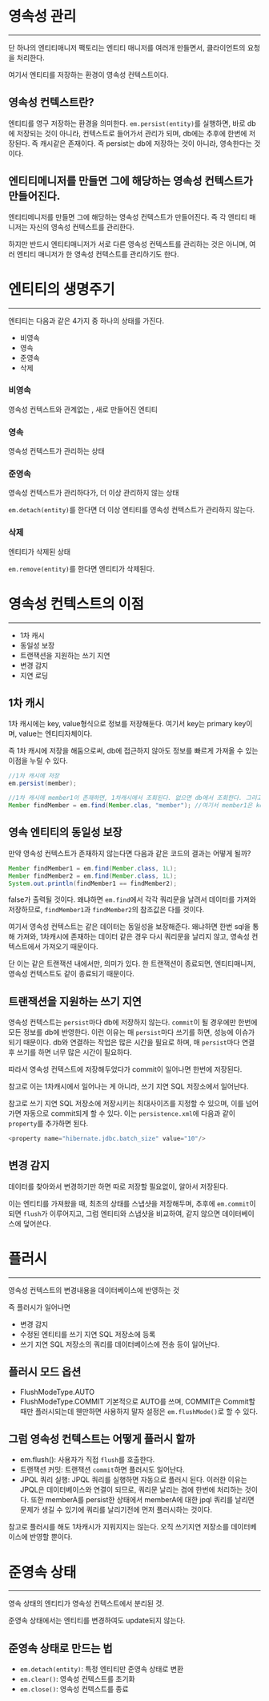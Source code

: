 # 영속성 관리
---
단 하나의 엔티티매니저 팩토리는 엔티티 매니저를 여러개 만들면서, 클라이언트의 요청을 처리한다.

여기서 엔티티를 저장하는 환경이 영속성 컨텍스트이다.
## 영속성 컨텍스트란?
엔티티를 영구 저장하는 환경을 의미한다.
`em.persist(entity)`를 실행하면, 바로 db에 저장되는 것이 아니라, 컨텍스트로 들어가서 관리가 되며, db에는 추후에 한번에 저장된다. 즉 캐시같은 존재이다.
즉 persist는 db에 저장하는 것이 아니라, 영속한다는 것이다. 

## 엔티티메니저를 만들면 그에 해당하는 영속성 컨텍스트가 만들어진다.
엔티티메니저를 만들면 그에 해당하는 영속성 컨텍스트가 만들어진다.
즉 각 엔티티 매니저는 자신의 영속성 컨텍스트를 관리한다.

하지만 반드시 엔티티매니저가 서로 다른 영속성 컨텍스트를 관리하는 것은 아니며, 여러 엔티티 매니저가 한 영속성 컨텍스트를 관리하기도 한다.




# 엔티티의 생명주기
---
엔티티는 다음과 같은 4가지 중 하나의 상태를 가진다.
* 비영속
* 영속
* 준영속
* 삭제
### 비영속
영속성 컨텍스트와 관계없는 , 새로 만들어진 엔티티
### 영속
영속성 컨텍스트가 관리하는 상태
### 준영속
영속성 컨텍스트가 관리하다가, 더 이상 관리하지 않는 상태

`em.detach(entity)`를 한다면 더 이상 엔티티를 영속성 컨텍스트가 관리하지 않는다.
### 삭제
엔티티가 삭제된 상태

`em.remove(entity)`를 한다면 엔티티가 삭제된다.





# 영속성 컨텍스트의 이점
---
* 1차 캐시
* 동일성 보장
* 트랜잭션을 지원하는 쓰기 지연
* 변경 감지
* 지연 로딩
## 1차 캐시
1차 캐시에는 key, value형식으로 정보를 저장해둔다.
여기서 key는 primary key이며, value는 엔티티자체이다.

즉 1차 캐시에 저장을 해둠으로써, db에 접근하지 않아도 정보를 빠르게 가져올 수 있는 이점을 누릴 수 있다.

```java
//1차 캐시에 저장
em.persist(member);

//1차 캐시에 member1이 존재하면, 1차캐시에서 조회된다. 없으면 db에서 조회한다. 그리고 1차캐시에 저장해둔다.
Member findMember = em.find(Member.clas, "member"); //여기서 member1은 key이다.
```
## 영속 엔티티의 동일성 보장
만약 영속성 컨텍스트가 존재하지 않는다면 다음과 같은 코드의 결과는 어떻게 될까?
```java
Member findMember1 = em.find(Member.class, 1L);
Member findMember2 = em.find(Member.class, 1L);
System.out.println(findMember1 == findMember2);
```
false가 출력될 것이다. 왜냐하면 `em.find`에서 각각 쿼리문을 날려서 데이터를 가져와 저장하므로, `findMember1`과 `findMember2`의 참조값은 다를 것이다.

여기서 영속성 컨텍스트는 같은 데이터는 동일성을 보장해준다. 왜냐하면 한번 sql을 통해 가져와, 1차캐시에 존재하는 데이터 같은 경우 다시 쿼리문을 날리지 않고, 영속성 컨텍스트에서 가져오기 때문이다.

단 이는 같은 트랜잭션 내에서만, 의미가 있다. 한 트랜잭션이 종료되면, 엔티티매니저, 영속성 컨텍스트도 같이 종료되기 때문이다.
## 트랜잭션을 지원하는 쓰기 지연
영속성 컨텍스트는 `persist`마다 db에 저장하지 않는다. `commit`이 될 경우에만 한번에 모든 정보를 db에 반영한다. 이런 이유는 매 `persist`마다 쓰기를 하면, 성능에 이슈가 되기 때문이다. db와 연결하는 작업은 많은 시간을 필요로 하며, 매 `persist`마다 연결 후 쓰기를 하면 너무 많은 시간이 필요하다.

따라서 영속성 컨텍스트에 저장해두었다가 commit이 일어나면 한번에 저장된다.

참고로 이는 1차캐시에서 일어나는 게 아니라, 쓰기 지연 SQL 저장소에서 일어난다.

참고로 쓰기 지연 SQL 저장소에 저장시키는 최대사이즈를 지정할 수 있으며, 이를 넘어가면 자동으로 commit되게 할 수 있다.
이는 `persistence.xml`에 다음과 같이 `property`를 추가하면 된다.
```java
<property name="hibernate.jdbc.batch_size" value="10"/>
```

## 변경 감지
 데이터를 찾아와서 변경하기만 하면 따로 저장할 필요없이, 알아서 저장된다.

이는 엔티티를 가져왔을 때, 최초의 상태를 스냅샷을 저장해두며,
추후에 `em.commit`이 되면 `flush`가 이루어지고, 그럼 엔티티와 스냅샷을 비교하여, 같지 않으면 데이터베이스에 덮어쓴다.






# 플러시
---
영속성 컨텍스트의 변경내용을 데이터베이스에 반영하는 것

즉 플러시가 일어나면
* 변경 감지
* 수정된 엔티티를 쓰기 지연 SQL 저장소에 등록
* 쓰기 지연 SQL 저장소의 쿼리를 데이터베이스에 전송
등이 일어난다.
## 플러시 모드 옵션
* FlushModeType.AUTO
* FlushModeType.COMMIT
기본적으로 AUTO를 쓰며, COMMIT은 Commit할 때만 플러시되는데 웬만하면 사용하지 말자
설정은 `em.flushMode()`로 할 수 있다.
## 그럼 영속성 컨텍스트는 어떻게 플러시 할까
* em.flush(): 사용자가 직접 `flush`를 호출한다.
* 트랜잭션 커밋: 트랜잭션 `commit`하면 플러시도 일어난다.
* JPQL 쿼리 실행: JPQL 쿼리를 실행하면 자동으로 플러시 된다. 이러한 이유는 JPQL은 데이터베이스와 연결이 되므로, 쿼리문 날리는 겸에 한번에 처리하는 것이다. 또한 memberA를 persist한 상태에서 memberA에 대한 jpql 쿼리를 날리면 문제가 생길 수 있기에 쿼리를 날리기전에 먼저 플러시하는 것이다.

참고로 플러시를 해도 1차캐시가 지워지지는 않는다. 오직 쓰기지연 저장소를 데이터베이스에 반영할 뿐이다.




# 준영속 상태
---
영속 상태의 엔티티가 영속성 컨텍스트에서 분리된 것.

준영속 상태에서는 엔티티를 변경하여도 update되지 않는다.

## 준영속 상태로 만드는 법
* `em.detach(entity)`: 특정 엔티티만 준영속 상태로 변환 
* `em.clear()`: 영속성 컨텍스트를 초기화
* `em.close()`: 영속성 컨텍스트를 종료
